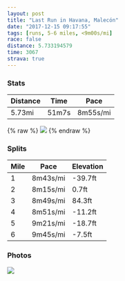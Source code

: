 ```yaml
---
layout: post
title: "Last Run in Havana, Malecón"
date: "2017-12-15 09:17:55"
tags: [runs, 5-6 miles, <9m00s/mi]
race: false
distance: 5.733194579
time: 3067
strava: true
---
```


### Stats

| Distance | Time | Pace |
|----------|------|------|
|5.73mi|51m7s|8m55s/mi|

{% raw %}
<img src='https://maps.googleapis.com/maps/api/staticmap?maptype=roadmap&path=enc:agflCpbsuNyAqOsK`A{\zj@kEzObMzKzMpZlBx[CxVuGxUb@lCgBrCxNnTrOwL@uCh\_ALuDhIYYaCvBsBaBee@vBy@MoI}AcWsCsBSsOnBkFgI}SuKl@uAiPgCUoAwJwFw@&key=AIzaSyC1MId7bFpkLXNAaYhBSTb8jLyiSqzbDtM&size=800x800&markers=color:yellow|label:S|23.13857,-82.35065&markers=color:green|label:F|23.138450000000006,-82.35141999999996'>
{% endraw %}

### Splits

| Mile | Pace | Elevation |
|------|------|-----------|
|1|8m43s/mi|-39.7ft|
|2|8m15s/mi|0.7ft|
|3|8m49s/mi|84.3ft|
|4|8m51s/mi|-11.2ft|
|5|9m21s/mi|-18.7ft|
|6|9m45s/mi|-7.5ft|

### Photos
<img src='https://dgtzuqphqg23d.cloudfront.net/p9gu8ICCuQQGPCgY03c9fz_ayYxAZLzSDBHF3Qt2KuA-576x768.jpg'>
